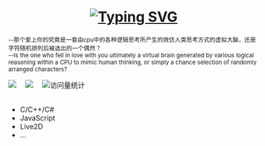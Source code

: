 <h1 align="center"><a href="https://git.io/typing-svg"><img src="https://readme-typing-svg.demolab.com?font=Fira+Code&pause=500&color=30E4FF&center=%E5%81%87&vCenter=%E5%81%87&repeat=%E7%9C%9F&random=%E5%81%87&width=435&lines=Hello%2C+this+is+Mouwoo!+;%E4%BD%A0%E5%A5%BD%EF%BC%8C%E8%BF%99%E9%87%8C%E6%98%AF%E9%99%8C%E6%97%A0%EF%BC%81" alt="Typing SVG" /></a></h1>
<p><small>--那个爱上你的究竟是一套由cpu中的各种逻辑思考所产生的效仿人类思考方式的虚拟大脑，还是字符随机排列后被选出的一个偶然？</small>
<br>
<small>--Is the one who fell in love with you ultimately a virtual brain generated by various logical reasoning within a CPU to mimic human thinking, or simply a chance selection of randomly arranged characters?</small></p>

  <!-- profile logo 个人资料徽标 -->
  <div>
    <a href="https://twitter.com/Mouwoo1/"><img src="https://img.shields.io/badge/Twitter-推特-blue" /></a>&emsp;
    <a href=" https://b23.tv/RzsICRX"><img src="https://img.shields.io/badge/Bilibili-B站-ff69b4" /></a>&emsp;
    <!-- visitor statistics logo 访问量统计徽标 -->
    <img src="https://komarev.com/ghpvc/?username=Mouwoo&label=Views&color=0e75b6&style=flat" alt="访问量统计" />
  </div>

  <div>&nbsp;</div>

* C/C++/C#
* JavaScript
* Live2D
* ...